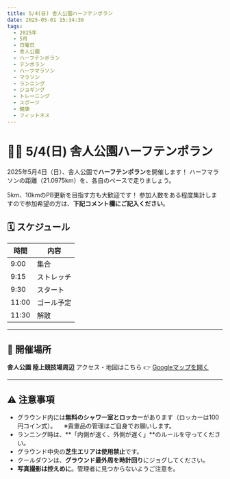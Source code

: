 ```yaml
---
title: 5/4(日) 舎人公園ハーフテンポラン
date: 2025-05-01 15:34:30
tags:
  - 2025年
  - 5月
  - 日曜日
  - 舎人公園
  - ハーフテンポラン
  - テンポラン
  - ハーフマラソン
  - マラソン
  - ランニング
  - ジョギング
  - トレーニング
  - スポーツ
  - 健康
  - フィットネス
---
```


# 🏃‍♂️ 5/4(日) 舎人公園ハーフテンポラン

2025年5月4日（日）、舎人公園で**ハーフテンポラン**を開催します！
ハーフマラソンの距離（21.0975km）を、各自のペースで走りましょう。

5km、10kmのPB更新を目指す方も大歓迎です！
参加人数をある程度集計しますので参加希望の方は、**下記コメント欄にご記入ください**。

## 🗓 スケジュール

| 時間     | 内容         |
|----------|--------------|
| 9:00     | 集合          |
| 9:15     | ストレッチ    |
| 9:30     | スタート      |
| 11:00    | ゴール予定    |
| 11:30    | 解散          |

---

## 📍 開催場所

**舎人公園 陸上競技場周辺**
アクセス・地図はこちら 👉 [Googleマップを開く](https://maps.app.goo.gl/CXK32HrWkXH43xxV8)

---

## ⚠️ 注意事項

- グラウンド内には**無料のシャワー室とロッカー**があります（ロッカーは100円コイン式）。
　※貴重品の管理はご自身でお願いします。
- ランニング時は、**「内側が速く、外側が遅く」**のルールを守ってください。
- グラウンド中央の**芝生エリアは使用禁止**です。
- クールダウンは、**グラウンド最外周を時計回り**にジョグしてください。
- **写真撮影は控えめに**。管理者に見つからないようご注意を。
